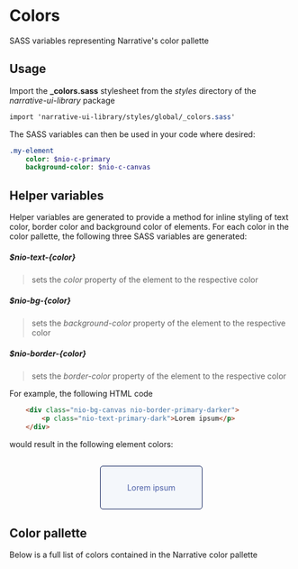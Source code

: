# Colors

SASS variables representing Narrative's color pallette

## Usage

Import the **_colors.sass** stylesheet from the _styles_ directory of the _narrative-ui-library_ package

```sass
import 'narrative-ui-library/styles/global/_colors.sass'
```

The SASS variables can then be used in your code where desired:

```sass
.my-element
	color: $nio-c-primary
	background-color: $nio-c-canvas
```

## Helper variables

Helper variables are generated to provide a method for inline styling of text color, border color and background color of elements. For each color in the color pallette, the following three SASS variables are generated:

##### $nio-text-{color}
> sets the _color_ property of the element to the respective color

##### $nio-bg-{color}
> sets the _background-color_ property of the element to the respective color

##### $nio-border-{color}
> sets the _border-color_ property of the element to the respective color

For example, the following HTML code

```html
	<div class="nio-bg-canvas nio-border-primary-darker">
		<p class="nio-text-primary-dark">Lorem ipsum</p>
	</div>	
```

would result in the following element colors:

<div class="nio-bg-canvas nio-border-primary-darker" style="width: 150px; text-align: center; margin: 30px auto; border: 1px solid #031553; border-radius: 5px; background-color: #F4F7FB; color: #4B5FA7; padding: 15px;">
	<p class="nio-text-primary-dark">Lorem ipsum</p>
</div>	

## Color pallette

Below is a full list of colors contained in the Narrative color pallette

<ColorPallette></ColorPallette>
